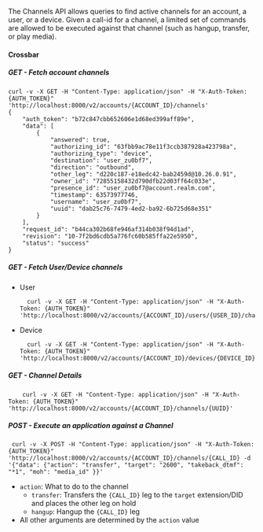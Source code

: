 

The Channels API allows queries to find active channels for an account, a user, or a device. Given a call-id for a channel, a limited set of commands are allowed to be executed against that channel (such as hangup, transfer, or play media).

#### Crossbar

##### _GET_ - Fetch account channels

    curl -v -X GET -H "Content-Type: application/json" -H "X-Auth-Token: {AUTH_TOKEN}" 'http://localhost:8000/v2/accounts/{ACCOUNT_ID}/channels'
    {
        "auth_token": "b72c847cbb652606e1d68ed399aff89e",
        "data": [
            {
                "answered": true,
                "authorizing_id": "63fbb9ac78e11f3ccb387928a423798a",
                "authorizing_type": "device",
                "destination": "user_zu0bf7",
                "direction": "outbound",
                "other_leg": "d220c187-e18edc42-bab2459d@10.26.0.91",
                "owner_id": "72855158432d790dfb22d03ff64c033e",
                "presence_id": "user_zu0bf7@account.realm.com",
                "timestamp": 63573977746,
                "username": "user_zu0bf7",
                "uuid": "dab25c76-7479-4ed2-ba92-6b725d68e351"
            }
        ],
        "request_id": "b44ca302b68fe946af314b038f94d1ad",
        "revision": "10-7f2bd6cdb5a776fc60b585ffa22e5950",
        "status": "success"
    }

##### _GET_ - Fetch User/Device channels

* User

        curl -v -X GET -H "Content-Type: application/json" -H "X-Auth-Token: {AUTH_TOKEN}" 'http://localhost:8000/v2/accounts/{ACCOUNT_ID}/users/{USER_ID}/channels'

* Device

        curl -v -X GET -H "Content-Type: application/json" -H "X-Auth-Token: {AUTH_TOKEN}" 'http://localhost:8000/v2/accounts/{ACCOUNT_ID}/devices/{DEVICE_ID}/channels'


##### _GET_ - Channel Details

        curl -v -X GET -H "Content-Type: application/json" -H "X-Auth-Token: {AUTH_TOKEN}" 'http://localhost:8000/v2/accounts/{ACCOUNT_ID}/channels/{UUID}'

##### _POST_ - Execute an application against a Channel

     curl -v -X POST -H "Content-Type: application/json" -H "X-Auth-Token: {AUTH_TOKEN}" 'http://localhost:8000/v2/accounts/{ACCOUNT_ID}/channels/{CALL_ID} -d '{"data": {"action": "transfer", "target": "2600", "takeback_dtmf": "*1", "moh": "media_id" }}'

* `action`: What to do to the channel
  * `transfer`: Transfers the `{CALL_ID}` leg to the `target` extension/DID and places the other leg on hold
  * `hangup`: Hangup the `{CALL_ID}` leg
* All other arguments are determined by the `action` value
